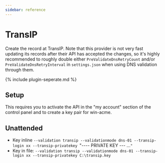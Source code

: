 ```yaml
---
sidebar: reference
---
```


# TransIP 
Create the record at TransIP. Note that this provider is not very fast updating its records after 
their API has accepted the changes, so it's highly recommended to roughly double either 
`PreValidateDnsRetryCount` and/or `PreValidateDnsRetryInterval` in `settings.json` when using 
DNS validation through them.

{% include plugin-seperate.md %}

## Setup
This requires you to activate the API in the "my account" section of the control panel and to create
a key pair for win-acme.

## Unattended 
- Key inline
`--validation transip --validationmode dns-01 --transip-login xx --transip-privatekey `"---- PRIVATE KEY --- ...`"`
- Key in file:
`--validation transip --validationmode dns-01 --transip-login xx --transip-privatekey C:\transip.key`